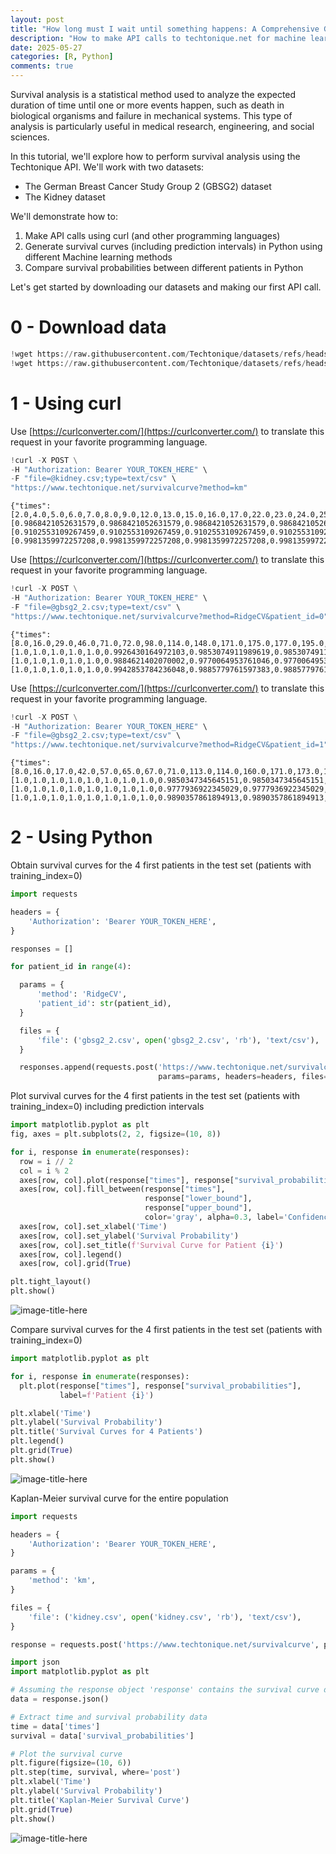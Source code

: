 ```yaml
---
layout: post
title: "How long must I wait until something happens: A Comprehensive Guide to Survival Analysis via an API"
description: "How to make API calls to techtonique.net for machine learning survival analysis tasks using curl, curlconverter.com, Python requests"
date: 2025-05-27
categories: [R, Python]
comments: true
---
```


Survival analysis is a statistical method used to analyze the expected duration of time until one or more events happen, such as death in biological organisms and failure in mechanical systems. This type of analysis is particularly useful in medical research, engineering, and social sciences.

In this tutorial, we'll explore how to perform survival analysis using the Techtonique API. We'll work with two datasets:
- The German Breast Cancer Study Group 2 (GBSG2) dataset
- The Kidney dataset

We'll demonstrate how to:
1. Make API calls using curl (and other programming languages)
2. Generate survival curves (including prediction intervals) in Python using different Machine learning methods
3. Compare survival probabilities between different patients in Python

Let's get started by downloading our datasets and making our first API call.


# 0 - Download data


```python
!wget https://raw.githubusercontent.com/Techtonique/datasets/refs/heads/main/tabular/survival/gbsg2_2.csv
!wget https://raw.githubusercontent.com/Techtonique/datasets/refs/heads/main/tabular/survival/kidney.csv
```

# 1 - Using curl

Use [https://curlconverter.com/](https://curlconverter.com/) to translate this request in your favorite programming language.



```python
!curl -X POST \
-H "Authorization: Bearer YOUR_TOKEN_HERE" \
-F "file=@kidney.csv;type=text/csv" \
"https://www.techtonique.net/survivalcurve?method=km"
```

    {"times":[2.0,4.0,5.0,6.0,7.0,8.0,9.0,12.0,13.0,15.0,16.0,17.0,22.0,23.0,24.0,25.0,26.0,27.0,28.0,30.0,34.0,38.0,39.0,40.0,43.0,46.0,53.0,54.0,58.0,63.0,66.0,70.0,78.0,96.0,108.0,113.0,114.0,119.0,130.0,132.0,141.0,149.0,152.0,154.0,156.0,159.0,177.0,185.0,190.0,196.0,201.0,245.0,292.0,318.0,333.0,402.0,447.0,511.0,536.0,562.0],"survival_probabilities":[0.9868421052631579,0.9868421052631579,0.9868421052631579,0.9868421052631579,0.9590437361008154,0.9312453669384729,0.9169185151394196,0.8882648115413128,0.8739379597422593,0.8448066944175173,0.8302410617551463,0.8154153285095187,0.8005895952638911,0.7854841312023082,0.7703786671407253,0.7549710937979108,0.7392425293437876,0.7235139648896645,0.7077854004355413,0.6448711426190487,0.6291425781649255,0.6134140137108023,0.5976854492566791,0.581956884802556,0.566228320348433,0.566228320348433,0.5500503683384778,0.5500503683384778,0.533382175358524,0.51671398237857,0.5000457893986162,0.5000457893986162,0.48280283114349154,0.46555987288836687,0.46555987288836687,0.46555987288836687,0.4469374779728322,0.42831508305729754,0.40969268814176285,0.3910702932262282,0.3724478983106935,0.3724478983106935,0.33324285638325213,0.3136403354195314,0.2940378144558107,0.2940378144558107,0.27303511342325276,0.25203241239069485,0.23102971135813694,0.21002701032557902,0.18902430929302114,0.16802160826046322,0.1470189072279053,0.12601620619534742,0.10501350516278952,0.08401080413023163,0.06300810309767371,0.04200540206511581,0.021002701032557906,0.0],"lower_bound":[0.9102553109267459,0.9102553109267459,0.9102553109267459,0.9102553109267459,0.8783094603652322,0.8426122174685124,0.8242852019907436,0.7888341667037795,0.7715955664880945,0.7371072220745135,0.7202424697504548,0.7031818232846035,0.6863446966653962,0.6692821407981255,0.6524290431612817,0.6353201691306911,0.6179396029435383,0.600766952221238,0.5837876045897149,0.5175887126537961,0.501428890533292,0.48541324827274046,0.46953746121430484,0.45379790888446325,0.4381915934086143,0.4381915934086143,0.42215113184357683,0.42215113184357683,0.4056421189555767,0.3893007306550252,0.37312389775812754,0.37312389775812754,0.3564029597193025,0.3398699645608237,0.3398699645608237,0.3398699645608237,0.3218323705853136,0.30405511656865314,0.2865346991473782,0.2692692944768051,0.25225871014379764,0.25225871014379764,0.21679278606980396,0.19954942220101346,0.18264013482404035,0.18264013482404035,0.1645274238943602,0.14689232612982656,0.12975301412650406,0.1131351703821566,0.09707385136784838,0.08161633322854538,0.06682654409885397,0.05279221487813534,0.039637008241833256,0.027542531139939947,0.01679208899904062,0.00786908624614294,0.0017150505311993823,0.0],"upper_bound":[0.9981359972257208,0.9981359972257208,0.9981359972257208,0.9981359972257208,0.9866128777383311,0.9708048016896479,0.9618157052393598,0.9425317871753408,0.9323728818964988,0.9109697137263687,0.899904851447792,0.8884763999537109,0.8768457976501994,0.8648589323229849,0.8526900734704261,0.8401623217235352,0.8272636042197831,0.8141957681239268,0.8009676532222794,0.7465892181712186,0.7326545907259948,0.7185920973665509,0.7044048145487647,0.690095344841944,0.6756658589291663,0.6756658589291663,0.6607945343186838,0.6607945343186838,0.6454449921255175,0.6299564629168295,0.6143301237450786,0.6143301237450786,0.5981519629753712,0.5818208939410109,0.5818208939410109,0.5818208939410109,0.5643573897967261,0.5466951722133224,0.5288338025067468,0.5107718445919868,0.49250683875975637,0.49250683875975637,0.4539092141443016,0.4342257363301834,0.4142753605771428,0.4142753605771428,0.3930577429935252,0.3714694433520813,0.34949101981707487,0.32709722167473304,0.3042554459039903,0.2809234582974302,0.25704596733927315,0.23254934629068258,0.2073333016806911,0.18125763912628218,0.15412324485059997,0.1256694697451091,0.09599962183907555,0.0]}

Use [https://curlconverter.com/](https://curlconverter.com/) to translate this request in your favorite programming language.



```python
!curl -X POST \
-H "Authorization: Bearer YOUR_TOKEN_HERE" \
-F "file=@gbsg2_2.csv;type=text/csv" \
"https://www.techtonique.net/survivalcurve?method=RidgeCV&patient_id=0"
```

    {"times":[8.0,16.0,29.0,46.0,71.0,72.0,98.0,114.0,148.0,171.0,175.0,177.0,195.0,223.0,229.0,233.0,238.0,242.0,249.0,251.0,273.0,285.0,293.0,296.0,305.0,308.0,316.0,319.0,329.0,343.0,358.0,359.0,368.0,370.0,371.0,372.0,417.0,424.0,426.0,432.0,448.0,456.0,460.0,463.0,473.0,475.0,476.0,481.0,490.0,491.0,495.0,498.0,502.0,536.0,542.0,544.0,545.0,546.0,547.0,550.0,552.0,554.0,566.0,571.0,573.0,578.0,594.0,595.0,596.0,598.0,612.0,624.0,628.0,629.0,648.0,650.0,651.0,652.0,663.0,670.0,675.0,687.0,717.0,723.0,727.0,729.0,730.0,734.0,742.0,745.0,747.0,751.0,755.0,758.0,762.0,766.0,769.0,772.0,798.0,805.0,819.0,838.0,842.0,853.0,854.0,855.0,858.0,859.0,870.0,876.0,877.0,889.0,890.0,916.0,918.0,933.0,936.0,940.0,942.0,959.0,969.0,972.0,973.0,981.0,983.0,1013.0,1078.0,1088.0,1089.0,1090.0,1095.0,1113.0,1114.0,1120.0,1150.0,1152.0,1162.0,1163.0,1167.0,1170.0,1174.0,1182.0,1192.0,1193.0,1218.0,1219.0,1231.0,1232.0,1233.0,1243.0,1253.0,1264.0,1277.0,1280.0,1306.0,1317.0,1323.0,1340.0,1341.0,1349.0,1350.0,1352.0,1356.0,1357.0,1364.0,1366.0,1371.0,1387.0,1388.0,1427.0,1472.0,1475.0,1481.0,1486.0,1493.0,1499.0,1502.0,1505.0,1521.0,1527.0,1560.0,1570.0,1627.0,1629.0,1637.0,1645.0,1653.0,1666.0,1675.0,1679.0,1680.0,1684.0,1685.0,1701.0,1702.0,1714.0,1720.0,1722.0,1730.0,1751.0,1786.0,1807.0,1814.0,1826.0,1833.0,1834.0,1838.0,1840.0,1847.0,1853.0,1856.0,1858.0,1868.0,1897.0,1926.0,1933.0,1938.0,1959.0,1965.0,1981.0,1989.0,2011.0,2014.0,2015.0,2027.0,2034.0,2051.0,2065.0,2126.0,2128.0,2144.0,2153.0,2161.0,2170.0,2175.0,2192.0,2195.0,2205.0,2217.0,2227.0,2237.0,2239.0,2297.0,2320.0,2353.0,2388.0,2401.0,2438.0,2467.0,2471.0,2556.0,2612.0],"survival_probabilities":[1.0,1.0,1.0,1.0,1.0,0.9926430164972103,0.9853074911989619,0.9853074911989619,0.9853074911989619,0.9779500375873874,0.9706069194529199,0.9632886009984115,0.9559681013707367,0.948652325181588,0.948652325181588,0.9413399821970588,0.934043350526736,0.9267729021851571,0.9195144972852713,0.9122775093199004,0.9122775093199004,0.90503893146627,0.897832598105531,0.897832598105531,0.890622985437912,0.876312598061442,0.8691841393202729,0.8691841393202729,0.8620532795649083,0.8549494523034687,0.8478690321038924,0.8338101391970457,0.8338101391970457,0.826782099310572,0.8197818763645349,0.8128099983206598,0.8058665543942133,0.8058665543942133,0.7989200154198575,0.7989200154198575,0.7919722226966315,0.7850215315848352,0.7780995240935724,0.7780995240935724,0.7711585354027476,0.7642507004356638,0.7573782357406155,0.7505355369593404,0.7437255576996802,0.7302076015925404,0.7234775092313022,0.7167758544547578,0.7101072340637516,0.7034686070907588,0.6968580343311753,0.6902816938027281,0.683737651118634,0.683737651118634,0.6771794085184565,0.6641825768198921,0.657720908631886,0.6449234989098338,0.6449234989098338,0.6385303979398245,0.6321616673870164,0.625825631063052,0.6195214720378904,0.6132490574741314,0.6132490574741314,0.6069599703414407,0.6007047794285281,0.5883251361075904,0.5883251361075904,0.5883251361075904,0.5820828864088551,0.5758419697733265,0.5758419697733265,0.5758419697733265,0.5758419697733265,0.569482371180502,0.5631573764781461,0.5568153721504469,0.5568153721504469,0.5568153721504469,0.5504448197402043,0.5441063046039747,0.5378100956422793,0.5378100956422793,0.5315113264947503,0.5252463892209058,0.5252463892209058,0.5252463892209058,0.5189482520093037,0.5189482520093037,0.5126608415409983,0.5126608415409983,0.5063820379834619,0.5001394610664832,0.5001394610664832,0.4938939387718466,0.4876847840520047,0.4815044426888724,0.4753639327825241,0.4753639327825241,0.4753639327825241,0.4630690728508057,0.4630690728508057,0.45086545541351786,0.45086545541351786,0.444721187135447,0.444721187135447,0.4385831221919821,0.4324871385097541,0.4324871385097541,0.4324871385097541,0.4324871385097541,0.4324871385097541,0.4324871385097541,0.4324871385097541,0.42612973912166,0.42612973912166,0.42612973912166,0.42612973912166,0.41965258678101186,0.41321481752368455,0.41321481752368455,0.41321481752368455,0.41321481752368455,0.41321481752368455,0.41321481752368455,0.41321481752368455,0.41321481752368455,0.41321481752368455,0.4064302468698023,0.39970957794049966,0.39970957794049966,0.39300042698442716,0.39300042698442716,0.39300042698442716,0.38621717518978127,0.3794646172684357,0.3794646172684357,0.3727307102358693,0.3660531661506656,0.35943458470067274,0.3528822941672812,0.3528822941672812,0.3528822941672812,0.3528822941672812,0.3528822941672812,0.3460963550063948,0.3460963550063948,0.3460963550063948,0.3392478990522936,0.33246964610354746,0.33246964610354746,0.33246964610354746,0.33246964610354746,0.33246964610354746,0.33246964610354746,0.33246964610354746,0.33246964610354746,0.33246964610354746,0.33246964610354746,0.33246964610354746,0.3250779999343414,0.31775506749560417,0.3105212065590503,0.3033720037874019,0.3033720037874019,0.3033720037874019,0.3033720037874019,0.2960433078700375,0.2960433078700375,0.2887521656203789,0.2887521656203789,0.2887521656203789,0.2887521656203789,0.2811609927378492,0.2811609927378492,0.2811609927378492,0.2811609927378492,0.2811609927378492,0.2811609927378492,0.2811609927378492,0.2811609927378492,0.2811609927378492,0.2811609927378492,0.2811609927378492,0.27241445284964194,0.27241445284964194,0.2637304811337821,0.2637304811337821,0.25505380472045763,0.25505380472045763,0.25505380472045763,0.25505380472045763,0.25505380472045763,0.2458743130870462,0.2458743130870462,0.2458743130870462,0.23609625771510837,0.21707005591565862,0.21707005591565862,0.21707005591565862,0.21707005591565862,0.21707005591565862,0.21707005591565862,0.21707005591565862,0.21707005591565862,0.21707005591565862,0.21707005591565862,0.21707005591565862,0.21707005591565862,0.21707005591565862,0.21707005591565862,0.21707005591565862,0.21707005591565862,0.21707005591565862,0.21707005591565862,0.20274298393550003,0.20274298393550003,0.20274298393550003,0.1880247162188207,0.1880247162188207,0.17336751755340696,0.17336751755340696,0.17336751755340696,0.17336751755340696,0.17336751755340696,0.17336751755340696,0.17336751755340696,0.17336751755340696,0.17336751755340696,0.17336751755340696,0.17336751755340696,0.17336751755340696,0.17336751755340696,0.17336751755340696,0.17336751755340696,0.17336751755340696,0.17336751755340696,0.17336751755340696,0.17336751755340696,0.17336751755340696,0.17336751755340696,0.17336751755340696,0.17336751755340696,0.17336751755340696,0.17336751755340696,0.17336751755340696,0.17336751755340696],"lower_bound":[1.0,1.0,1.0,1.0,1.0,0.9884621402070002,0.9770064953761046,0.9770064953761046,0.9770064953761046,0.9655654702357873,0.9541956881945499,0.9429131181179515,0.9316760962590118,0.9204953557015874,0.9204953557015874,0.9093690040720889,0.898315693245407,0.8873510271868725,0.8764534591289258,0.8656368883991079,0.8656368883991079,0.8548668934318593,0.8441936705527302,0.8441936705527302,0.8335644792397324,0.8126120838786192,0.8022475831096039,0.8022475831096039,0.7919280895900508,0.7816961176105567,0.7715461014267874,0.7515356506965193,0.7515356506965193,0.7416042965792218,0.7317601031459835,0.7220034113593464,0.712333938486056,0.712333938486056,0.7027076920411837,0.7027076920411837,0.6931274449799412,0.6835911514311183,0.6741420552565411,0.6741420552565411,0.6647151722032724,0.6553813454933137,0.6461430408679764,0.6369922311061191,0.6279324004391221,0.6100887397837743,0.6012749795089664,0.5925449058916034,0.5839040532692528,0.5753480116701511,0.5668738641469195,0.5584890689895532,0.5501906548498817,0.5501906548498817,0.5419196564599535,0.5256636505339968,0.5176488122034423,0.5019079820897635,0.5019079820897635,0.49411086390075754,0.48638770930311226,0.4787482075904525,0.47119089117500884,0.4637151284504516,0.4637151284504516,0.45626324772112764,0.44889517980582455,0.43444213295101647,0.43444213295101647,0.43444213295101647,0.42721983717267553,0.4200432058361049,0.4200432058361049,0.4200432058361049,0.4200432058361049,0.41277569352936017,0.40559359095359193,0.3984383198790589,0.3984383198790589,0.3984383198790589,0.39129758682923055,0.3842394924458684,0.37727488122455927,0.37727488122455927,0.37035391685705815,0.36351647357397837,0.36351647357397837,0.36351647357397837,0.3566896251275027,0.3566896251275027,0.3499214785453696,0.3499214785453696,0.34320978073351316,0.3365837984563216,0.3365837984563216,0.33000182871327005,0.3235051763382994,0.31708545223471024,0.3107535772381215,0.3107535772381215,0.3107535772381215,0.298215821430886,0.298215821430886,0.28595786422338426,0.28595786422338426,0.2798573322879516,0.2798573322879516,0.2738108749721105,0.26785355325835647,0.26785355325835647,0.26785355325835647,0.26785355325835647,0.26785355325835647,0.26785355325835647,0.26785355325835647,0.2616916903586247,0.2616916903586247,0.2616916903586247,0.2616916903586247,0.25546757140977594,0.24933546982643356,0.24933546982643356,0.24933546982643356,0.24933546982643356,0.24933546982643356,0.24933546982643356,0.24933546982643356,0.24933546982643356,0.24933546982643356,0.24293187944399838,0.23664855703276744,0.23664855703276744,0.23043594844199314,0.23043594844199314,0.23043594844199314,0.2242160581958018,0.21808602280587341,0.21808602280587341,0.2120346996186399,0.20609541726972092,0.20026937346319004,0.19456176915460466,0.19456176915460466,0.19456176915460466,0.19456176915460466,0.19456176915460466,0.18871416326078935,0.18871416326078935,0.18871416326078935,0.18287876324851712,0.1771691038080949,0.1771691038080949,0.1771691038080949,0.1771691038080949,0.1771691038080949,0.1771691038080949,0.1771691038080949,0.1771691038080949,0.1771691038080949,0.1771691038080949,0.1771691038080949,0.17101817773978426,0.1650027558779045,0.15913779388278745,0.15341769408777695,0.15341769408777695,0.15341769408777695,0.15341769408777695,0.14763343324015757,0.14763343324015757,0.14195946436874454,0.14195946436874454,0.14195946436874454,0.14195946436874454,0.1361384229974828,0.1361384229974828,0.1361384229974828,0.1361384229974828,0.1361384229974828,0.1361384229974828,0.1361384229974828,0.1361384229974828,0.1361384229974828,0.1361384229974828,0.1361384229974828,0.1295420303777383,0.1295420303777383,0.12311150724213125,0.12311150724213125,0.11680614812221128,0.11680614812221128,0.11680614812221128,0.11680614812221128,0.11680614812221128,0.11026763040554503,0.11026763040554503,0.11026763040554503,0.10345468642602361,0.0906575460734227,0.0906575460734227,0.0906575460734227,0.0906575460734227,0.0906575460734227,0.0906575460734227,0.0906575460734227,0.0906575460734227,0.0906575460734227,0.0906575460734227,0.0906575460734227,0.0906575460734227,0.0906575460734227,0.0906575460734227,0.0906575460734227,0.0906575460734227,0.0906575460734227,0.0906575460734227,0.08143287325218468,0.08143287325218468,0.08143287325218468,0.07233692820662455,0.07233692820662455,0.06367452774712724,0.06367452774712724,0.06367452774712724,0.06367452774712724,0.06367452774712724,0.06367452774712724,0.06367452774712724,0.06367452774712724,0.06367452774712724,0.06367452774712724,0.06367452774712724,0.06367452774712724,0.06367452774712724,0.06367452774712724,0.06367452774712724,0.06367452774712724,0.06367452774712724,0.06367452774712724,0.06367452774712724,0.06367452774712724,0.06367452774712724,0.06367452774712724,0.06367452774712724,0.06367452774712724,0.06367452774712724,0.06367452774712724,0.06367452774712724],"upper_bound":[1.0,1.0,1.0,1.0,1.0,0.9942853784236048,0.9885779761597383,0.9885779761597383,0.9885779761597383,0.9828439488408995,0.9771114559651015,0.971388654738584,0.9656544014180011,0.9599140182410446,0.9599140182410446,0.9541664164822562,0.9484211918574392,0.942686580811853,0.9369514134458707,0.9312230689090623,0.9312230689090623,0.9254832797986564,0.9197588405177448,0.9197588405177448,0.9140214933926797,0.9026024796340124,0.8968987515481526,0.8968987515481526,0.8911826146038538,0.885477611595789,0.8797808364703293,0.8684376047504282,0.8684376047504282,0.8627510953721217,0.8570763251930626,0.8514137397989573,0.8457634307405588,0.8457634307405588,0.8400996857710042,0.8400996857710042,0.8344238795696374,0.828734539958458,0.8230574595567877,0.8230574595567877,0.8173534468766046,0.8116652561946258,0.8059947570443914,0.8003373614326307,0.7946955411471426,0.7834619777783505,0.7778518696284686,0.7722538447563861,0.7666717706563448,0.7611031337729923,0.7555463264019177,0.7500065721148768,0.7444822833888967,0.7444822833888967,0.7389341187594927,0.727903293883587,0.722401116916885,0.7114680905487775,0.7114680905487775,0.7059882048224133,0.7005169814347573,0.695061585702547,0.6896213506221013,0.6841961954317196,0.6841961954317196,0.6787441325616471,0.6733088947033293,0.6625144643043902,0.6625144643043902,0.6625144643043902,0.657052284978093,0.651578146262073,0.651578146262073,0.651578146262073,0.651578146262073,0.6459862255215478,0.6404108475822302,0.6348063820522633,0.6348063820522633,0.6348063820522633,0.6291622817228112,0.623532032451194,0.6179248058192144,0.6179248058192144,0.6123005740393398,0.6066917296324001,0.6066917296324001,0.6066917296324001,0.6010380443272881,0.6010380443272881,0.595378644738344,0.595378644738344,0.589711463502769,0.5840613624186707,0.5840613624186707,0.5783927731364039,0.5727412611921383,0.5670999547844,0.5614789282999133,0.5614789282999133,0.5614789282999133,0.5501750125817879,0.5501750125817879,0.5388883377571826,0.5388883377571826,0.5331799060485287,0.5331799060485287,0.5274595796929857,0.5217607036304904,0.5217607036304904,0.5217607036304904,0.5217607036304904,0.5217607036304904,0.5217607036304904,0.5217607036304904,0.5157982485724496,0.5157982485724496,0.5157982485724496,0.5157982485724496,0.5097029614890923,0.5036238289620588,0.5036238289620588,0.5036238289620588,0.5036238289620588,0.5036238289620588,0.5036238289620588,0.5036238289620588,0.5036238289620588,0.5036238289620588,0.4971942176474041,0.49080143021598405,0.49080143021598405,0.4843955501765293,0.4843955501765293,0.4843955501765293,0.4778939776451353,0.47139638243310794,0.47139638243310794,0.46489090267030375,0.4584138380536823,0.4519678095013126,0.44556011413035046,0.44556011413035046,0.44556011413035046,0.44556011413035046,0.44556011413035046,0.43889577999076984,0.43889577999076984,0.43889577999076984,0.43214032040654793,0.4254239793668269,0.4254239793668269,0.4254239793668269,0.4254239793668269,0.4254239793668269,0.4254239793668269,0.4254239793668269,0.4254239793668269,0.4254239793668269,0.4254239793668269,0.4254239793668269,0.41806479590090595,0.41073698806071385,0.40346109496847726,0.39623297134327745,0.39623297134327745,0.39623297134327745,0.39623297134327745,0.38878367167258626,0.38878367167258626,0.38133145832975235,0.38133145832975235,0.38133145832975235,0.38133145832975235,0.37352767092997924,0.37352767092997924,0.37352767092997924,0.37352767092997924,0.37352767092997924,0.37352767092997924,0.37352767092997924,0.37352767092997924,0.37352767092997924,0.37352767092997924,0.37352767092997924,0.3644773854712047,0.3644773854712047,0.3554272439868712,0.3554272439868712,0.34631781485733953,0.34631781485733953,0.34631781485733953,0.34631781485733953,0.34631781485733953,0.3366045993283881,0.3366045993283881,0.3366045993283881,0.32616822930963446,0.30557769770785387,0.30557769770785387,0.30557769770785387,0.30557769770785387,0.30557769770785387,0.30557769770785387,0.30557769770785387,0.30557769770785387,0.30557769770785387,0.30557769770785387,0.30557769770785387,0.30557769770785387,0.30557769770785387,0.30557769770785387,0.30557769770785387,0.30557769770785387,0.30557769770785387,0.30557769770785387,0.2898054273847799,0.2898054273847799,0.2898054273847799,0.27334013273279206,0.27334013273279206,0.25665357661450455,0.25665357661450455,0.25665357661450455,0.25665357661450455,0.25665357661450455,0.25665357661450455,0.25665357661450455,0.25665357661450455,0.25665357661450455,0.25665357661450455,0.25665357661450455,0.25665357661450455,0.25665357661450455,0.25665357661450455,0.25665357661450455,0.25665357661450455,0.25665357661450455,0.25665357661450455,0.25665357661450455,0.25665357661450455,0.25665357661450455,0.25665357661450455,0.25665357661450455,0.25665357661450455,0.25665357661450455,0.25665357661450455,0.25665357661450455]}

Use [https://curlconverter.com/](https://curlconverter.com/) to translate this request in your favorite programming language.



```python
!curl -X POST \
-H "Authorization: Bearer YOUR_TOKEN_HERE" \
-F "file=@gbsg2_2.csv;type=text/csv" \
"https://www.techtonique.net/survivalcurve?method=RidgeCV&patient_id=1"
```

    {"times":[8.0,16.0,17.0,42.0,57.0,65.0,67.0,71.0,113.0,114.0,160.0,171.0,173.0,177.0,195.0,205.0,213.0,223.0,229.0,238.0,242.0,273.0,281.0,293.0,296.0,316.0,319.0,338.0,343.0,358.0,359.0,360.0,368.0,372.0,415.0,424.0,426.0,429.0,446.0,448.0,449.0,456.0,461.0,465.0,471.0,475.0,488.0,490.0,491.0,498.0,502.0,515.0,529.0,533.0,535.0,536.0,537.0,542.0,545.0,546.0,547.0,548.0,550.0,552.0,557.0,563.0,567.0,573.0,578.0,579.0,596.0,598.0,600.0,622.0,623.0,624.0,628.0,629.0,631.0,646.0,650.0,651.0,652.0,670.0,687.0,698.0,707.0,722.0,723.0,727.0,729.0,730.0,734.0,737.0,741.0,745.0,747.0,751.0,755.0,758.0,768.0,772.0,790.0,792.0,797.0,799.0,806.0,836.0,838.0,853.0,855.0,857.0,858.0,861.0,867.0,876.0,877.0,889.0,918.0,936.0,942.0,945.0,956.0,960.0,964.0,967.0,972.0,974.0,986.0,995.0,1062.0,1078.0,1088.0,1089.0,1093.0,1094.0,1108.0,1113.0,1114.0,1117.0,1119.0,1125.0,1140.0,1146.0,1163.0,1170.0,1171.0,1177.0,1183.0,1192.0,1218.0,1222.0,1232.0,1233.0,1246.0,1250.0,1277.0,1296.0,1317.0,1323.0,1329.0,1331.0,1337.0,1340.0,1341.0,1342.0,1350.0,1352.0,1357.0,1371.0,1387.0,1420.0,1427.0,1434.0,1443.0,1449.0,1460.0,1475.0,1481.0,1483.0,1486.0,1499.0,1502.0,1505.0,1514.0,1527.0,1528.0,1557.0,1560.0,1578.0,1582.0,1587.0,1601.0,1603.0,1627.0,1632.0,1637.0,1641.0,1645.0,1679.0,1680.0,1685.0,1701.0,1702.0,1703.0,1717.0,1722.0,1730.0,1735.0,1743.0,1751.0,1753.0,1781.0,1786.0,1806.0,1807.0,1814.0,1818.0,1820.0,1821.0,1833.0,1840.0,1847.0,1853.0,1854.0,1855.0,1858.0,1861.0,1868.0,1884.0,1926.0,1938.0,1956.0,1959.0,1965.0,1975.0,1981.0,1989.0,2009.0,2011.0,2015.0,2017.0,2057.0,2132.0,2144.0,2148.0,2161.0,2170.0,2195.0,2205.0,2217.0,2227.0,2234.0,2239.0,2271.0,2297.0,2380.0,2388.0,2456.0,2467.0,2471.0,2563.0,2612.0],"survival_probabilities":[1.0,1.0,1.0,1.0,1.0,1.0,1.0,1.0,0.9850347345645151,0.9850347345645151,0.9701769984353411,0.9554476289140442,0.9408716920972592,0.926453261769638,0.9122014885142319,0.8980436368864061,0.8980436368864061,0.884011756973658,0.884011756973658,0.870102655842479,0.8563572576355334,0.8563572576355334,0.8427128226839978,0.8292200500365426,0.8292200500365426,0.8158382474730229,0.8158382474730229,0.8025623166790152,0.7894384878656601,0.7764628395207585,0.7636309605177486,0.750945343454109,0.750945343454109,0.7383632513485489,0.7259399512820207,0.7259399512820207,0.7136076789878719,0.7136076789878719,0.7013753846893394,0.689297582302662,0.677320728778909,0.6655012797407651,0.6655012797407651,0.6538035519438978,0.6422394734594478,0.6307973669944643,0.6307973669944643,0.6194612079667899,0.6082689850342342,0.5972306850462697,0.5863440410005595,0.5756032812606301,0.5756032812606301,0.5649082507840368,0.554361070675578,0.5439565888444765,0.5336923149425773,0.5235543785373307,0.5135666729728444,0.5135666729728444,0.5036545121469267,0.49387873746528227,0.48425198410213394,0.47477112949034117,0.46543105359510845,0.4562384336381525,0.4562384336381525,0.4471343785605461,0.4381741086346959,0.4293503639721473,0.4293503639721473,0.4206007362916227,0.41198641347772635,0.40348917381329613,0.40348917381329613,0.3950600161620572,0.3950600161620572,0.3950600161620572,0.3950600161620572,0.38661004426539614,0.3782972742220044,0.3782972742220044,0.3782972742220044,0.36997391123831486,0.36178816771602473,0.3537373288615585,0.3458235703681165,0.3458235703681165,0.3458235703681165,0.3379824907938,0.33027275492532576,0.322696737875122,0.322696737875122,0.322696737875122,0.322696737875122,0.31513772063667345,0.307705669504156,0.307705669504156,0.30033873948003564,0.30033873948003564,0.30033873948003564,0.292900959561292,0.2856092115688657,0.2856092115688657,0.27840587093790914,0.27133091909458995,0.27133091909458995,0.2643651493275328,0.25753294791783204,0.25753294791783204,0.25079010077879554,0.25079010077879554,0.25079010077879554,0.24405265134324355,0.2374472335322808,0.23096720963611056,0.23096720963611056,0.2245853337285025,0.21834005493692848,0.21834005493692848,0.21834005493692848,0.21834005493692848,0.21205169290156164,0.20590000822399004,0.19982854989839258,0.19982854989839258,0.19982854989839258,0.19982854989839258,0.19982854989839258,0.19982854989839258,0.19982854989839258,0.19982854989839258,0.19982854989839258,0.19982854989839258,0.19982854989839258,0.19343958917837847,0.18721105957097586,0.18721105957097586,0.18721105957097586,0.18721105957097586,0.18721105957097586,0.18721105957097586,0.1808932870151693,0.1747326168163815,0.1747326168163815,0.16868198535221335,0.16868198535221335,0.16868198535221335,0.16267055469515063,0.16267055469515063,0.15676924338435497,0.15676924338435497,0.15676924338435497,0.15676924338435497,0.15089391122490098,0.15089391122490098,0.15089391122490098,0.15089391122490098,0.15089391122490098,0.15089391122490098,0.14492653390259747,0.14492653390259747,0.1390441872259377,0.1390441872259377,0.1390441872259377,0.1390441872259377,0.1390441872259377,0.13314381111074639,0.13314381111074639,0.12737581008575588,0.12179986958892614,0.11641627644782113,0.11641627644782113,0.11641627644782113,0.11641627644782113,0.1110593970134741,0.10588072504036736,0.10588072504036736,0.10083820675188139,0.10083820675188139,0.10083820675188139,0.10083820675188139,0.10083820675188139,0.10083820675188139,0.10083820675188139,0.10083820675188139,0.09550195634109669,0.09550195634109669,0.09550195634109669,0.09550195634109669,0.09550195634109669,0.09011605647174771,0.0849586753683147,0.0849586753683147,0.0849586753683147,0.0849586753683147,0.0849586753683147,0.07978784249104752,0.07978784249104752,0.07480662651173428,0.07480662651173428,0.07480662651173428,0.06992741250203358,0.06992741250203358,0.06992741250203358,0.06992741250203358,0.06992741250203358,0.06992741250203358,0.06992741250203358,0.06992741250203358,0.06992741250203358,0.06436143002588054,0.06436143002588054,0.06436143002588054,0.05899550603678293,0.05899550603678293,0.05389718523070206,0.05389718523070206,0.05389718523070206,0.05389718523070206,0.05389718523070206,0.05389718523070206,0.05389718523070206,0.05389718523070206,0.05389718523070206,0.05389718523070206,0.05389718523070206,0.05389718523070206,0.05389718523070206,0.05389718523070206,0.05389718523070206,0.05389718523070206,0.05389718523070206,0.05389718523070206,0.05389718523070206,0.04631955648989847,0.04631955648989847,0.0392866722911965,0.0392866722911965,0.0392866722911965,0.03247270620156236,0.03247270620156236,0.03247270620156236,0.03247270620156236,0.03247270620156236,0.03247270620156236,0.03247270620156236,0.03247270620156236,0.03247270620156236,0.03247270620156236,0.03247270620156236,0.03247270620156236,0.03247270620156236,0.03247270620156236,0.03247270620156236,0.03247270620156236,0.03247270620156236,0.03247270620156236,0.01387537916285396,0.01387537916285396,0.01387537916285396,0.01387537916285396,0.01387537916285396],"lower_bound":[1.0,1.0,1.0,1.0,1.0,1.0,1.0,1.0,0.9777936922345029,0.9777936922345029,0.9559096478455176,0.9343759453355079,0.9132258639114125,0.8924614729547972,0.8720918966429987,0.8520101617173641,0.8520101617173641,0.8322593751262322,0.8322593751262322,0.8128322194703534,0.7937824183969492,0.7937824183969492,0.7750199401985987,0.7566116156394026,0.7566116156394026,0.738498881063076,0.738498881063076,0.7206725289551156,0.7031916633078089,0.6860474077515849,0.6692304183404885,0.652740479696959,0.652740479696959,0.636519202122646,0.6206348016101011,0.6206348016101011,0.6049977991199036,0.6049977991199036,0.5896176444765305,0.5745599692327344,0.5597550945812683,0.5452698353355234,0.5452698353355234,0.5310571610075008,0.51712864261571,0.5034672907691136,0.5034672907691136,0.49005148549230565,0.4769233512202695,0.4640910175704126,0.45154814935890225,0.43928452863307077,0.43928452863307077,0.4271838800607741,0.41535979346501234,0.4038030365371562,0.39250750980975885,0.3814548719269769,0.37066794424501276,0.37066794424501276,0.36006361651858954,0.34970474186380474,0.3396013532095546,0.32974667957248205,0.320132037126187,0.310760921202517,0.310760921202517,0.3015707052156138,0.2926145959760763,0.283882090904699,0.283882090904699,0.275309217036164,0.26695373381733767,0.2587951423534684,0.2587951423534684,0.2507845606744139,0.2507845606744139,0.2507845606744139,0.2507845606744139,0.2428377109155859,0.23510238412642046,0.23510238412642046,0.23510238412642046,0.22744009223833214,0.21998630745618702,0.21273541490943704,0.20568624572387778,0.20568624572387778,0.20568624572387778,0.19877923285011903,0.1920639354189171,0.1855394056202775,0.1855394056202775,0.1855394056202775,0.1855394056202775,0.17910379459142117,0.1728494929375391,0.1728494929375391,0.16672251496071663,0.16672251496071663,0.16672251496071663,0.16061077799428314,0.15469230151532318,0.15469230151532318,0.14891773129544156,0.14331680199313301,0.14331680199313301,0.13787168208129216,0.13259873307568013,0.13259873307568013,0.1274614276379616,0.1274614276379616,0.1274614276379616,0.12239530442191464,0.11749445117186758,0.1127510183679845,0.1127510183679845,0.10814264553131227,0.10369451603043062,0.10369451603043062,0.10369451603043062,0.10369451603043062,0.09927817458312477,0.09501938493132038,0.09087674321139975,0.09087674321139975,0.09087674321139975,0.09087674321139975,0.09087674321139975,0.09087674321139975,0.09087674321139975,0.09087674321139975,0.09087674321139975,0.09087674321139975,0.09087674321139975,0.08658350412539813,0.0824643273779839,0.0824643273779839,0.0824643273779839,0.0824643273779839,0.0824643273779839,0.0824643273779839,0.07835409872087289,0.07441314819224346,0.07441314819224346,0.07060820451218246,0.07060820451218246,0.07060820451218246,0.06689348013494775,0.06689348013494775,0.06331155761745372,0.06331155761745372,0.06331155761745372,0.06331155761745372,0.05981035644410121,0.05981035644410121,0.05981035644410121,0.05981035644410121,0.05981035644410121,0.05981035644410121,0.05632196085451257,0.05632196085451257,0.05295138047478372,0.05295138047478372,0.05295138047478372,0.05295138047478372,0.05295138047478372,0.049639861648580995,0.049639861648580995,0.04647130567741314,0.043474262317194125,0.04064359862260499,0.04064359862260499,0.04064359862260499,0.04064359862260499,0.03788985870566009,0.03528879184579356,0.03528879184579356,0.03281522245289069,0.03281522245289069,0.03281522245289069,0.03281522245289069,0.03281522245289069,0.03281522245289069,0.03281522245289069,0.03281522245289069,0.03026273562937129,0.03026273562937129,0.03026273562937129,0.03026273562937129,0.03026273562937129,0.027756340217606725,0.025423994696945326,0.025423994696945326,0.025423994696945326,0.025423994696945326,0.025423994696945326,0.023154127947703256,0.023154127947703256,0.021034507825481382,0.021034507825481382,0.021034507825481382,0.019024190070463062,0.019024190070463062,0.019024190070463062,0.019024190070463062,0.019024190070463062,0.019024190070463062,0.019024190070463062,0.019024190070463062,0.019024190070463062,0.01681349884454415,0.01681349884454415,0.01681349884454415,0.014769017543064736,0.014769017543064736,0.012908964786493933,0.012908964786493933,0.012908964786493933,0.012908964786493933,0.012908964786493933,0.012908964786493933,0.012908964786493933,0.012908964786493933,0.012908964786493933,0.012908964786493933,0.012908964786493933,0.012908964786493933,0.012908964786493933,0.012908964786493933,0.012908964786493933,0.012908964786493933,0.012908964786493933,0.012908964786493933,0.012908964786493933,0.010301284973675846,0.010301284973675846,0.008060764726131832,0.008060764726131832,0.008060764726131832,0.00606972935549959,0.00606972935549959,0.00606972935549959,0.00606972935549959,0.00606972935549959,0.00606972935549959,0.00606972935549959,0.00606972935549959,0.00606972935549959,0.00606972935549959,0.00606972935549959,0.00606972935549959,0.00606972935549959,0.00606972935549959,0.00606972935549959,0.00606972935549959,0.00606972935549959,0.00606972935549959,0.0017108084970612024,0.0017108084970612024,0.0017108084970612024,0.0017108084970612024,0.0017108084970612024],"upper_bound":[1.0,1.0,1.0,1.0,1.0,1.0,1.0,1.0,0.9890357861894913,0.9890357861894913,0.9781059626957258,0.9672260612772353,0.9564150135262153,0.9456763993224725,0.9350176641044533,0.9243847516528279,0.9243847516528279,0.9138018880648741,0.9138018880648741,0.903266961241527,0.8928114530361202,0.8928114530361202,0.8823880261183481,0.8720357460408529,0.8720357460408529,0.8617237817619421,0.8617237817619421,0.8514483695195811,0.8412456705341316,0.8311132420713905,0.821048213719587,0.8110531160870793,0.8110531160870793,0.8010946471255131,0.7912169969883639,0.7912169969883639,0.7813666726977062,0.7813666726977062,0.7715508914145164,0.7618138232550081,0.7521127397567783,0.7424938345250077,0.7424938345250077,0.7329286619021126,0.7234274432646243,0.7139810630453176,0.7139810630453176,0.7045766134913842,0.6952460730690552,0.6859985356399908,0.6768329345746245,0.6677452106837617,0.6677452106837617,0.6586507652421143,0.6496365972547786,0.6406990983093293,0.6318368914425202,0.6230386709824397,0.6143259266145377,0.6143259266145377,0.6056339282366047,0.5970163667352655,0.5884852403649898,0.5800387288497778,0.5716731805158768,0.5633955182715733,0.5633955182715733,0.5551532945109763,0.5469970737334958,0.5389211899433652,0.5389211899433652,0.5308689608258047,0.5228971381442377,0.5149896426077563,0.5149896426077563,0.5071011460474352,0.5071011460474352,0.5071011460474352,0.5071011460474352,0.4991476187407067,0.4912774995411907,0.4912774995411907,0.4912774995411907,0.4833506275256546,0.4755079209862791,0.4677477953632988,0.46007338661093405,0.46007338661093405,0.46007338661093405,0.45242275016643657,0.44485360091937676,0.4373693176948229,0.4373693176948229,0.4373693176948229,0.4373693176948229,0.4298545973644599,0.42241870554321165,0.42241870554321165,0.4150001622870974,0.4150001622870974,0.4150001622870974,0.40746047064743546,0.4000186803185738,0.4000186803185738,0.392616792734436,0.3852965443246637,0.3852965443246637,0.3780389570587493,0.370870420266885,0.370870420266885,0.3637453301894268,0.3637453301894268,0.3637453301894268,0.35657431224537406,0.349491968312398,0.34249241582914336,0.34249241582914336,0.3355470863160291,0.32869885663938625,0.32869885663938625,0.32869885663938625,0.32869885663938625,0.32174995973187664,0.31489828296645417,0.3080817830250039,0.3080817830250039,0.3080817830250039,0.3080817830250039,0.3080817830250039,0.3080817830250039,0.3080817830250039,0.3080817830250039,0.3080817830250039,0.3080817830250039,0.3080817830250039,0.3008483994599454,0.2937345575166543,0.2937345575166543,0.2937345575166543,0.2937345575166543,0.2937345575166543,0.2937345575166543,0.2864534674048308,0.2792872987700364,0.2792872987700364,0.2721827007898161,0.2721827007898161,0.2721827007898161,0.26505594759928064,0.26505594759928064,0.2579905348010573,0.2579905348010573,0.2579905348010573,0.2579905348010573,0.25088482145228996,0.25088482145228996,0.25088482145228996,0.25088482145228996,0.25088482145228996,0.25088482145228996,0.24359120818220004,0.24359120818220004,0.23632206072034195,0.23632206072034195,0.23632206072034195,0.23632206072034195,0.23632206072034195,0.22894707156830552,0.22894707156830552,0.2216521088690773,0.21451513632296515,0.20754052612838803,0.20754052612838803,0.20754052612838803,0.20754052612838803,0.2005138954718162,0.19363385909154204,0.19363385909154204,0.18684721397513887,0.18684721397513887,0.18684721397513887,0.18684721397513887,0.18684721397513887,0.18684721397513887,0.18684721397513887,0.18684721397513887,0.17956503132649235,0.17956503132649235,0.17956503132649235,0.17956503132649235,0.17956503132649235,0.1721032444117409,0.1648448265510982,0.1648448265510982,0.1648448265510982,0.1648448265510982,0.1648448265510982,0.15744749035413388,0.15744749035413388,0.15019850189340492,0.15019850189340492,0.15019850189340492,0.14297098194977492,0.14297098194977492,0.14297098194977492,0.14297098194977492,0.14297098194977492,0.14297098194977492,0.14297098194977492,0.14297098194977492,0.14297098194977492,0.13455817204335338,0.13455817204335338,0.13455817204335338,0.12626039502267997,0.12626039502267997,0.11818622986275625,0.11818622986275625,0.11818622986275625,0.11818622986275625,0.11818622986275625,0.11818622986275625,0.11818622986275625,0.11818622986275625,0.11818622986275625,0.11818622986275625,0.11818622986275625,0.11818622986275625,0.11818622986275625,0.11818622986275625,0.11818622986275625,0.11818622986275625,0.11818622986275625,0.11818622986275625,0.11818622986275625,0.10579254261815278,0.10579254261815278,0.09379136014307927,0.09379136014307927,0.09379136014307927,0.08159734173941835,0.08159734173941835,0.08159734173941835,0.08159734173941835,0.08159734173941835,0.08159734173941835,0.08159734173941835,0.08159734173941835,0.08159734173941835,0.08159734173941835,0.08159734173941835,0.08159734173941835,0.08159734173941835,0.08159734173941835,0.08159734173941835,0.08159734173941835,0.08159734173941835,0.08159734173941835,0.043820412179131504,0.043820412179131504,0.043820412179131504,0.043820412179131504,0.043820412179131504]}

# 2 - Using Python

Obtain survival curves for the 4 first patients in the test set (patients with training_index=0)


```python
import requests

headers = {
    'Authorization': 'Bearer YOUR_TOKEN_HERE',
}

responses = []

for patient_id in range(4):

  params = {
      'method': 'RidgeCV',
      'patient_id': str(patient_id),
  }

  files = {
      'file': ('gbsg2_2.csv', open('gbsg2_2.csv', 'rb'), 'text/csv'),
  }

  responses.append(requests.post('https://www.techtonique.net/survivalcurve',
                                 params=params, headers=headers, files=files).json())
```

Plot survival curves for the 4 first patients in the test set (patients with training_index=0) including prediction intervals


```python
import matplotlib.pyplot as plt
fig, axes = plt.subplots(2, 2, figsize=(10, 8))

for i, response in enumerate(responses):
  row = i // 2
  col = i % 2
  axes[row, col].plot(response["times"], response["survival_probabilities"], label=f'Patient {i}')
  axes[row, col].fill_between(response["times"],
                              response["lower_bound"],
                              response["upper_bound"],
                              color='gray', alpha=0.3, label='Confidence Interval')
  axes[row, col].set_xlabel('Time')
  axes[row, col].set_ylabel('Survival Probability')
  axes[row, col].set_title(f'Survival Curve for Patient {i}')
  axes[row, col].legend()
  axes[row, col].grid(True)

plt.tight_layout()
plt.show()
```


    
![image-title-here]({{base}}/images/2025-05-27/2025-05-27-image1.png)     


Compare survival curves for the 4 first patients in the test set (patients with training_index=0)


```python
import matplotlib.pyplot as plt

for i, response in enumerate(responses):
  plt.plot(response["times"], response["survival_probabilities"],
           label=f'Patient {i}')

plt.xlabel('Time')
plt.ylabel('Survival Probability')
plt.title('Survival Curves for 4 Patients')
plt.legend()
plt.grid(True)
plt.show()
```


    
![image-title-here]({{base}}/images/2025-05-27/2025-05-27-image2.png)     

Kaplan-Meier survival curve for the entire population


```python
import requests

headers = {
    'Authorization': 'Bearer YOUR_TOKEN_HERE',
}

params = {
    'method': 'km',
}

files = {
    'file': ('kidney.csv', open('kidney.csv', 'rb'), 'text/csv'),
}

response = requests.post('https://www.techtonique.net/survivalcurve', params=params, headers=headers, files=files)
```


```python
import json
import matplotlib.pyplot as plt

# Assuming the response object 'response' contains the survival curve data as JSON
data = response.json()

# Extract time and survival probability data
time = data['times']
survival = data['survival_probabilities']

# Plot the survival curve
plt.figure(figsize=(10, 6))
plt.step(time, survival, where='post')
plt.xlabel('Time')
plt.ylabel('Survival Probability')
plt.title('Kaplan-Meier Survival Curve')
plt.grid(True)
plt.show()
```


![image-title-here]({{base}}/images/2025-05-27/2025-05-27-image3.png)     
